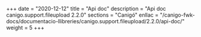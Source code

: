 +++
date        = "2020-12-12"
title       = "Api doc"
description = "Api doc canigo.support.fileupload 2.2.0"
sections    = "Canigó"
enllac		= "/canigo-fwk-docs/documentacio-llibreries/canigo.support.fileupload/2.2.0/api-doc/"
weight		= 5
+++
